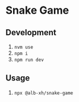 # Snake Game

## Development

1. `nvm use`
2. `npm i`
3. `npm run dev`

## Usage

1. `npx @alb-xh/snake-game`
